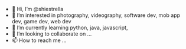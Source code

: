 - 👋 Hi, I’m @shiestrella
- 👀 I’m interested in photography, videography, software dev, mob app dev, game dev, web dev
- 🌱 I’m currently learning python, java, javascript, 
- 💞️ I’m looking to collaborate on ...
- 📫 How to reach me ...

<!---
shiestrella/shiestrella is a ✨ special ✨ repository because its `README.md` (this file) appears on your GitHub profile.
You can click the Preview link to take a look at your changes.
--->
